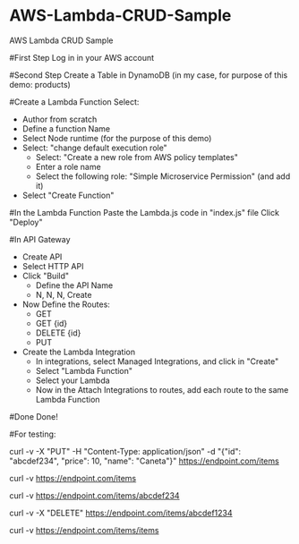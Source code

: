 # AWS-Lambda-CRUD-Sample
AWS Lambda CRUD Sample


#First Step
Log in in your AWS account

#Second Step
Create a Table in DynamoDB (in my case, for purpose of this demo: products)

#Create a Lambda Function
Select:
  - Author from scratch
  - Define a function Name
  - Select Node runtime (for the purpose of this demo)
  - Select: "change default execution role"
    - Select: "Create a new role from AWS policy templates"
    - Enter a role name
    - Select the following role: "Simple Microservice Permission" (and add it)
  - Select "Create Function"

#In the Lambda Function
Paste the Lambda.js code in "index.js" file
Click "Deploy"

#In API Gateway
  - Create API
  - Select HTTP API
  - Click "Build"
    - Define the API Name
    - N, N, N, Create
  - Now Define the Routes:
    - GET
    - GET {id}
    - DELETE {id}
    - PUT
  - Create the Lambda Integration
    - In integrations, select Managed Integrations, and click in "Create"
    - Select "Lambda Function"
    - Select your Lambda
    - Now in the Attach Integrations to routes, add each route to the same Lambda Function

#Done
Done!

#For testing:

curl -v -X "PUT" -H "Content-Type: application/json" -d "{\"id\": \"abcdef234\", \"price\": 10, \"name\": \"Caneta\"}" https://endpoint.com/items

curl -v https://endpoint.com/items

curl -v https://endpoint.com/items/abcdef234

curl -v -X "DELETE" https://endpoint.com/items/abcdef1234

curl -v https://endpoint.com/items/items
